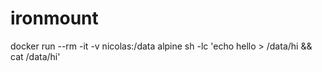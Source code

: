 # ironmount

docker run --rm -it -v nicolas:/data alpine sh -lc 'echo hello > /data/hi && cat /data/hi'
